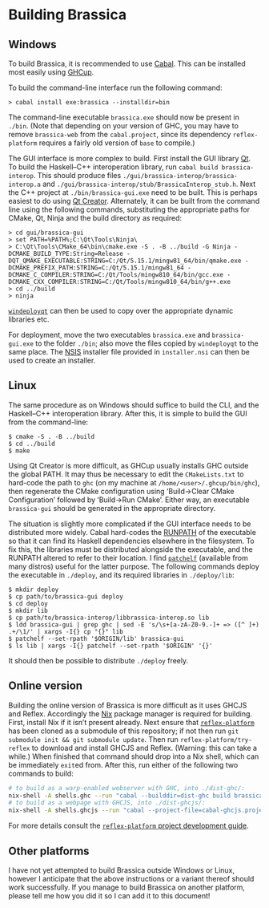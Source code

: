 # Building Brassica

## Windows

To build Brassica, it is recommended to use [Cabal](https://www.haskell.org/cabal/).
This can be installed most easily using [GHCup](https://www.haskell.org/ghcup/).

To build the command-line interface run the following command:
```
> cabal install exe:brassica --installdir=bin
```
The command-line executable `brassica.exe` should now be present in `./bin`.
(Note that depending on your version of GHC, you may have to remove `brassica-web` from the `cabal.project`,
  since its dependency `reflex-platform` requires a fairly old version of `base` to compile.)

The GUI interface is more complex to build.
First install the GUI library [Qt](https://www.qt.io/).
To build the Haskell–C++ interoperation library, run `cabal build brassica-interop`.
This should produce files `./gui/brassica-interop/brassica-interop.a` and `./gui/brassica-interop/stub/BrassicaInterop_stub.h`.
Next the C++ project at `./bin/brassica-gui.exe` need to be built.
This is perhaps easiest to do using [Qt Creator](https://www.qt.io/product/development-tools).
Alternately, it can be built from the command line using the following commands,
  substituting the appropriate paths for CMake, Qt, Ninja and the build directory as required:
```
> cd gui/brassica-gui
> set PATH=%PATH%;C:\Qt\Tools\Ninja\
> C:\Qt\Tools\CMake_64\bin\cmake.exe -S . -B ../build -G Ninja -DCMAKE_BUILD_TYPE:String=Release -DQT_QMAKE_EXECUTABLE:STRING=C:/Qt/5.15.1/mingw81_64/bin/qmake.exe -DCMAKE_PREFIX_PATH:STRING=C:/Qt/5.15.1/mingw81_64 -DCMAKE_C_COMPILER:STRING=C:/Qt/Tools/mingw810_64/bin/gcc.exe -DCMAKE_CXX_COMPILER:STRING=C:/Qt/Tools/mingw810_64/bin/g++.exe
> cd ../build
> ninja
```
[`windeployqt`](https://doc.qt.io/qt-5/windows-deployment.html) can then be used to copy over the appropriate dynamic libraries etc.

For deployment, move the two executables `brassica.exe` and `brassica-gui.exe` to the folder `./bin`;
  also move the files copied by `windeployqt` to the same place.
The [NSIS](https://nsis.sourceforge.io/Main_Page) installer file provided in `installer.nsi` can then be used to create an installer.

## Linux


The same procedure as on Windows should suffice to build the CLI, and the Haskell–C++ interoperation library.
After this, it is simple to build the GUI from the command-line:
```
$ cmake -S . -B ../build
$ cd ../build
$ make
```
Using Qt Creator is more difficult, as GHCup usually installs GHC outside the global PATH.
It may thus be necessary to edit the `CMakeLists.txt` to hard-code the path to `ghc`
  (on my machine at `/home/<user>/.ghcup/bin/ghc`),
  then regenerate the CMake configuration using ‘Build→Clear CMake Configuration’ followed by ‘Build→Run CMake’.
Either way, an executable `brassica-gui` should be generated in the appropriate directory.

The situation is slightly more complicated if the GUI interface needs to be distributed more widely.
Cabal hard-codes the [RUNPATH](https://en.wikipedia.org/wiki/Rpath) of the executable
  so that it can find its Haskell dependencies elsewhere in the filesystem.
To fix this, the libraries must be distributed alongside the executable, and the RUNPATH altered to refer to their location.
I find [`patchelf`](https://github.com/NixOS/patchelf) (available from many distros) useful for the latter purpose.
The following commands deploy the executable in `./deploy`, and its required libraries in `./deploy/lib`:

```
$ mkdir deploy
$ cp path/to/brassica-gui deploy
$ cd deploy
$ mkdir lib
$ cp path/to/brassica-interop/libbrassica-interop.so lib
$ ldd brassica-gui | grep ghc | sed -E 's/\s+[a-zA-Z0-9.-]+ => ([^ ]+) .+/\1/' | xargs -I{} cp "{}" lib
$ patchelf --set-rpath '$ORIGIN/lib' brassica-gui
$ ls lib | xargs -I{} patchelf --set-rpath '$ORIGIN' '{}'
```

It should then be possible to distribute `./deploy` freely.

## Online version

Building the online version of Brassica is more difficult as it uses GHCJS and Reflex.
Accordingly the [Nix](https://nixos.org/) package manager is required for building.
First, install Nix if it isn’t present already.
Next ensure that [`reflex-platform`](https://github.com/reflex-frp/reflex-platform) has been cloned as a submodule of this repository;
  if not then run `git submodule init && git submodule update`.
Then run `reflex-platform/try-reflex` to download and install GHCJS and Reflex.
(Warning: this can take a while.)
When finished that command should drop into a Nix shell, which can be immediately `exit`ed from.
After this, run either of the following two commands to build:
```bash
# to build as a warp-enabled webserver with GHC, into ./dist-ghc/:
nix-shell -A shells.ghc --run "cabal --builddir=dist-ghc build brassica-web"
# to build as a webpage with GHCJS, into ./dist-ghcjs/:
nix-shell -A shells.ghcjs --run "cabal --project-file=cabal-ghcjs.project --builddir=dist-ghcjs build brassica-web"
```
For more details consult the [`reflex-platform` project development guide](https://github.com/reflex-frp/reflex-platform/blob/ac66356c8839d1dc16cc60887c2db5988a60e6c4/docs/project-development.rst).

## Other platforms

I have not yet attempted to build Brassica outside Windows or Linux,
  however I anticipate that the above instructions or a variant thereof should work successfully.
If you manage to build Brassica on another platform,
  please tell me how you did it so I can add it to this document!

